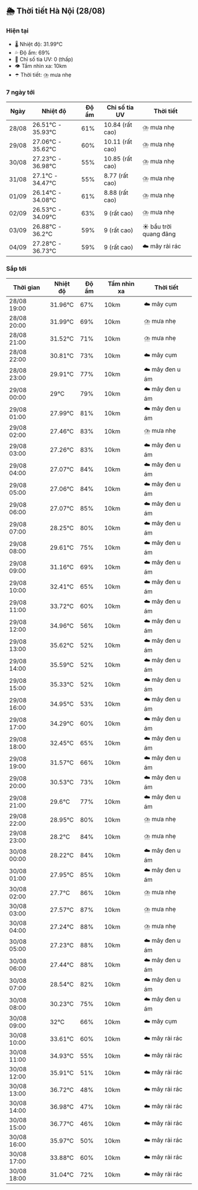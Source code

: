 ## 🌦️ Thời tiết Hà Nội (28/08)

### Hiện tại

- 🌡️ Nhiệt độ: 31.99℃
- 💦 Độ ẩm: 69%
- 🌟 Chỉ số tia UV: 0 (thấp)
- 👁️ Tầm nhìn xa: 10km
- ☂️ Thời tiết: ⛈️ mưa nhẹ

### 7 ngày tới

| Ngày | Nhiệt độ | Độ ẩm | Chỉ số tia UV | Thời tiết |
| --- | --- | --- | --- | --- |
| 28/08 | 26.51℃ - 35.93℃ | 61% | 10.84 (rất cao) | ⛈️ mưa nhẹ |
| 29/08 | 27.06℃ - 35.62℃ | 60% | 10.11 (rất cao) | ⛈️ mưa nhẹ |
| 30/08 | 27.23℃ - 36.98℃ | 55% | 10.85 (rất cao) | ⛈️ mưa nhẹ |
| 31/08 | 27.1℃ - 34.47℃ | 55% | 8.77 (rất cao) | ⛈️ mưa nhẹ |
| 01/09 | 26.14℃ - 34.08℃ | 61% | 8.88 (rất cao) | ⛈️ mưa nhẹ |
| 02/09 | 26.53℃ - 34.09℃ | 63% | 9 (rất cao) | ⛈️ mưa nhẹ |
| 03/09 | 26.88℃ - 36.2℃ | 59% | 9 (rất cao) | ☀️ bầu trời quang đãng |
| 04/09 | 27.28℃ - 36.73℃ | 59% | 9 (rất cao) | ☁️ mây rải rác |

### Sắp tới

| Thời gian | Nhiệt độ | Độ ẩm | Tầm nhìn xa | Thời tiết |
| --- | --- | --- | --- | --- |
| 28/08 19:00 | 31.96℃ | 67% | 10km | ☁️ mây cụm |
| 28/08 20:00 | 31.99℃ | 69% | 10km | ⛈️ mưa nhẹ |
| 28/08 21:00 | 31.52℃ | 71% | 10km | ⛈️ mưa nhẹ |
| 28/08 22:00 | 30.81℃ | 73% | 10km | ☁️ mây cụm |
| 28/08 23:00 | 29.91℃ | 77% | 10km | ☁️ mây đen u ám |
| 29/08 00:00 | 29℃ | 79% | 10km | ☁️ mây đen u ám |
| 29/08 01:00 | 27.99℃ | 81% | 10km | ☁️ mây đen u ám |
| 29/08 02:00 | 27.46℃ | 83% | 10km | ⛈️ mưa nhẹ |
| 29/08 03:00 | 27.26℃ | 83% | 10km | ☁️ mây đen u ám |
| 29/08 04:00 | 27.07℃ | 84% | 10km | ☁️ mây đen u ám |
| 29/08 05:00 | 27.06℃ | 84% | 10km | ☁️ mây đen u ám |
| 29/08 06:00 | 27.07℃ | 85% | 10km | ☁️ mây đen u ám |
| 29/08 07:00 | 28.25℃ | 80% | 10km | ☁️ mây đen u ám |
| 29/08 08:00 | 29.61℃ | 75% | 10km | ☁️ mây đen u ám |
| 29/08 09:00 | 31.16℃ | 69% | 10km | ☁️ mây đen u ám |
| 29/08 10:00 | 32.41℃ | 65% | 10km | ☁️ mây đen u ám |
| 29/08 11:00 | 33.72℃ | 60% | 10km | ☁️ mây đen u ám |
| 29/08 12:00 | 34.96℃ | 56% | 10km | ☁️ mây đen u ám |
| 29/08 13:00 | 35.62℃ | 52% | 10km | ☁️ mây đen u ám |
| 29/08 14:00 | 35.59℃ | 52% | 10km | ☁️ mây đen u ám |
| 29/08 15:00 | 35.33℃ | 52% | 10km | ☁️ mây đen u ám |
| 29/08 16:00 | 34.95℃ | 53% | 10km | ☁️ mây đen u ám |
| 29/08 17:00 | 34.29℃ | 60% | 10km | ☁️ mây đen u ám |
| 29/08 18:00 | 32.45℃ | 65% | 10km | ☁️ mây đen u ám |
| 29/08 19:00 | 31.57℃ | 66% | 10km | ☁️ mây đen u ám |
| 29/08 20:00 | 30.53℃ | 73% | 10km | ☁️ mây đen u ám |
| 29/08 21:00 | 29.6℃ | 77% | 10km | ☁️ mây đen u ám |
| 29/08 22:00 | 28.95℃ | 80% | 10km | ⛈️ mưa nhẹ |
| 29/08 23:00 | 28.2℃ | 84% | 10km | ⛈️ mưa nhẹ |
| 30/08 00:00 | 28.22℃ | 84% | 10km | ☁️ mây đen u ám |
| 30/08 01:00 | 27.95℃ | 85% | 10km | ☁️ mây đen u ám |
| 30/08 02:00 | 27.7℃ | 86% | 10km | ⛈️ mưa nhẹ |
| 30/08 03:00 | 27.57℃ | 87% | 10km | ⛈️ mưa nhẹ |
| 30/08 04:00 | 27.24℃ | 88% | 10km | ⛈️ mưa nhẹ |
| 30/08 05:00 | 27.23℃ | 88% | 10km | ☁️ mây đen u ám |
| 30/08 06:00 | 27.44℃ | 88% | 10km | ☁️ mây đen u ám |
| 30/08 07:00 | 28.54℃ | 82% | 10km | ☁️ mây đen u ám |
| 30/08 08:00 | 30.23℃ | 75% | 10km | ☁️ mây đen u ám |
| 30/08 09:00 | 32℃ | 66% | 10km | ☁️ mây cụm |
| 30/08 10:00 | 33.61℃ | 60% | 10km | ☁️ mây rải rác |
| 30/08 11:00 | 34.93℃ | 55% | 10km | ☁️ mây rải rác |
| 30/08 12:00 | 35.91℃ | 51% | 10km | ☁️ mây rải rác |
| 30/08 13:00 | 36.72℃ | 48% | 10km | ☁️ mây rải rác |
| 30/08 14:00 | 36.98℃ | 47% | 10km | ☁️ mây rải rác |
| 30/08 15:00 | 36.77℃ | 46% | 10km | ☁️ mây rải rác |
| 30/08 16:00 | 35.97℃ | 50% | 10km | ☁️ mây rải rác |
| 30/08 17:00 | 33.88℃ | 60% | 10km | ☁️ mây rải rác |
| 30/08 18:00 | 31.04℃ | 72% | 10km | ☁️ mây rải rác |
